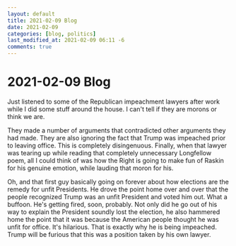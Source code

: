 ```yaml
---
layout: default
title: 2021-02-09 Blog
date: 2021-02-09
categories: [blog, politics]
last_modified_at: 2021-02-09 06:11 -6
comments: true
---
```


# 2021-02-09 Blog

Just listened to some of the Republican impeachment lawyers after work while I did some stuff around the house. I can't tell if they are morons or think we are.

They made a number of arguments that contradicted other arguments they had made. They are also ignoring the fact that Trump was impeached prior to leaving office. This is completely disingenuous. Finally, when that lawyer was tearing up while reading that completely unnecessary Longfellow poem, all I could think of was how the Right is going to make fun of Raskin for his genuine emotion, while lauding that moron for his.

Oh, and that first guy basically going on forever about how elections are the remedy for unfit Presidents. He drove the point home over and over that the people recognized Trump was an unfit President and voted him out. What a buffoon. He's getting fired, soon, probably. Not only did he go out of his way to explain the President soundly lost the election, he also hammered home the point that it was because the American people thought he was unfit for office. It's hilarious. That is exactly why he is being impeached. Trump will be furious that this was a position taken by his own lawyer. 

